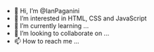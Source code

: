 - 👋 Hi, I’m @IanPaganini
- 👀 I’m interested in HTML, CSS and JavaScript
- 🌱 I’m currently learning ...
- 💞️ I’m looking to collaborate on ...
- 📫 How to reach me ...

<!---
IanPaganini/IanPaganini is a ✨ special ✨ repository because its `README.md` (this file) appears on your GitHub profile.
You can click the Preview link to take a look at your changes.
--->
